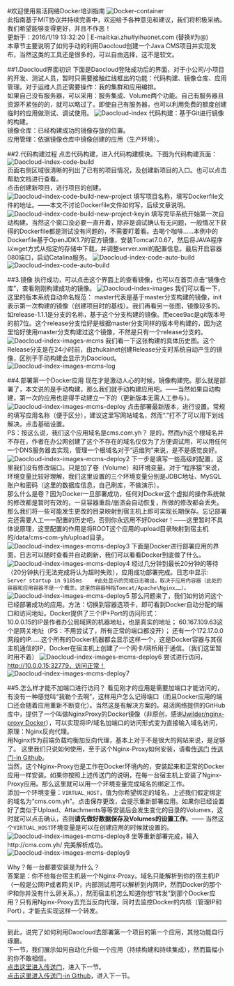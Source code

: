 #欢迎使用易活网络Docker培训指南
![Docker-container](http://a.oss.yihuonet.com/storage/Docker-container.png)      
此指南基于MIT协议并持续完善中，欢迎给予各种意见和建议，我们将积极采纳。我们希望能够变得更好，并且不作恶！     
更新于：2016/1/19 13:32:20 | E-mail:kai.zhu#yihuonet.com (替换#为@)    
本章节主要说明了如何手动的利用Daocloud创建一个Java CMS项目并实现发布，当然这类的工具还是很多的，可以自由选择，这不是软文。

##1.Daocloud界面初识
下面是Daocloud登陆成功后的界面，对于小公司/小项目的开发、测试人员，暂时只需要接触红线框出的功能：代码构建、镜像仓库、应用管理。对于运维人员还需要操作：我的集群和应用编排。    
如果自己没有服务器，可以采用：服务集成、Volume两个功能。自己有服务器且资源不紧张的的，就可以略过了。即使自己有服务器，也可以利用免费的额度创建临时的应用做测试、调试使用。
![Daocloud-index](http://a.oss.yihuonet.com/storage/guide-book/Daocloud-index-usage.png)
代码构建：基于Git进行镜像的构建。    
镜像仓库：已经构建成功的镜像存放的位置。    
应用管理：依据镜像仓库中镜像创建的应用（生产环境）。

##2.代码构建过程
点击代码构建，进入代码构建模块。下图为代码构建页面：    
![Daocloud-index-code-build](http://a.oss.yihuonet.com/storage/guide-book/Daocloud-code-build.png)    
页面右侧区域很清晰的列出了已有的项目情况，及创建新项目的入口。也可以点击帮助文档进行查看。    
点击创建新项目，进行项目的创建。    
![Daocloud-index-code-build-new-project](http://a.oss.yihuonet.com/storage/guide-book/Daocloud-code-build-new-project.png)
填写项目名称，填写Dockerfile文件的地址。——本文不讨论Dockerfile文件如何写，后续文章说明。
![Daocloud-index-code-build-new-project-keyin](http://a.oss.yihuonet.com/storage/guide-book/Daocloud-code-build-new-project-keyin.png)
填写完毕系统开始第一次自动构建。当然这个窗口没必要一直开着，除非是调试确认有无问题，一般情况下获得的Dockerfile都是测试没有问题的，不需要盯着看。去喝个咖啡……本例中的Dockerfile基于OpenJDK1.7的官方镜像，安装Tomcat7.0.67，然后将JAVA程序以wget方式从指定的存储中下载，并调整server.xml的配置信息。最后开启容器080端口，启动Catalina服务。
![Daocloud-index-code-auto-build](http://a.oss.yihuonet.com/storage/guide-book/Daocloud-code-auto-build.png)
![Daocloud-index-code-auto-build](http://a.oss.yihuonet.com/storage/guide-book/Daocloud-code-auto-build2.png)


##3.镜像
执行成功，可以点击这个界面上的查看镜像，也可以在首页点击“镜像仓库”，查看刚刚构建成功的镜像。
![Daocloud-index-images](http://a.oss.yihuonet.com/storage/guide-book/Daocloud-images.png)
我们可以看一下，这里的版本系统自动命名规范：
master代表是基于master分支构建的镜像，init表示第一次构建的镜像（创建项目时的基线）。我们再看另一张图，镜像较多的。如release-1.1.1是分支的名称，基于这个分支构建的镜像。而ecee9ac是git版本号的前7位。这个release分支恰好是根据master分支同样的版本号构建的，因为这里恰好使用master分支构建过这个镜像，不然是只有一个release分支的。
![Daocloud-index-images-mcms](http://a.oss.yihuonet.com/storage/guide-book/Daocloud-images-mcms.png)
我们看一下这张构建的具体历史图。这个Release分支是在24小时前，由zhukainet创建Release分支时系统自动产生的镜像，区别于手动构建会显示为Daocloud。
![Daocloud-index-images-mcms-log](http://a.oss.yihuonet.com/storage/guide-book/Daocloud-images-mcms-log.png)

##4.部署第一个Docker应用
现在才是激动人心的时候，镜像构建完。那么就是部署了，本文说的是手动构建，那么我们就手动构建应用吧。——当然如果自动构建，第一次的应用也是得手动建立一下的（更新版本无需人工参与）。
![Daocloud-index-images-mcms-deploy](http://a.oss.yihuonet.com/storage/guide-book/Daocloud-images-mcms-deploy.png)
点击部署最新版本，进行设置。常规的填写应用名称（便于区分），建议这里写网站域名，然而“.”打不了可以用下划线解决。点击基础设置。    
PS：按这么说，我们这个应用域名是cms.com.yh？ 是的，然而yh这个根域名并不存在，作者在办公网创建了这个不存在的域名仅仅为了方便调试用，可以用任何一个DNS服务器去实现，管理一个根域名对于“运维狗”来说，是不是感觉良好。
![Daocloud-index-images-mcms-deploy2](http://a.oss.yihuonet.com/storage/guide-book/Daocloud-images-mcms-deploy2.png)
下一步是填写一些高级的配置，这里我们没有修改端口。只是加了卷（Volume）和环境变量。对于“程序猿”来说，环境变量比较好理解，我们这里设置的三个环境变量分别是JDBC地址、MySQL账户和密码（这里的数据库信息，自己刷库，不做演示）。    
那么什么是卷？因为Docker一旦部署成功，任何对Docker这个虚拟的操作系统做的修改都是暂时有效的，一旦容器重启/崩溃会自动恢复，所做的修改都会丢失。那么我们将一些可能发生更改的目录映射到宿主机上即可实现长期保存。忘记部署完还需要人工一一配置的历史吧，否则你永远用不好Docker！——这里暂时不具体说原理，这里配置的作用是将ROOT这个应用的upload目录映射到宿主机的/data/cms-com-yh/upload目录。
![Daocloud-index-images-mcms-deploy3](http://a.oss.yihuonet.com/storage/guide-book/Daocloud-images-mcms-deploy3.png)
下面是Docker进行部署应用的界面，日志可以随时查看并自动刷新，我们可以看看Docker到底做了什么。
![Daocloud-index-images-mcms-deploy4](http://a.oss.yihuonet.com/storage/guide-book/Daocloud-images-mcms-deploy4.png)
经过几分钟到最长20分钟的等待（20分钟执行无法完成将认为超时失败），应用成功部署完成。日志中显示:    
`Server startup in 9185ms    #此处显示的完成日志输出，取决于应用内容器（此处的容器和应用容器不是一个概念，这里的容器特指Tomcat/Apache\Nginx……）。` 
![Daocloud-index-images-mcms-deploy5](http://a.oss.yihuonet.com/storage/guide-book/Daocloud-images-mcms-deploy5.png)
那么问题来了，我们如何访问这个已经部署成功的应用。方法：切换到容器选项卡，即可看到Docker自动分配的端口和访问地址。Docker提供了三个IP+Port的访问形式：    
10.0.0.15的IP是作者办公局域网的机器地址，也是真实的地址；
60.167.109.63这个是网关地址（PS：不用尝试了，所有正常的端口都没开）；
还有一个172.17.0.0网段的IP……这个所有的Docker机器都会显示这样一个，这是Docker容器与其宿主机通信的IP，Docker在宿主机上创建了一个网卡/网桥用于通信。（我们这里暂时用不着）
![Daocloud-index-images-mcms-deploy6](http://a.oss.yihuonet.com/storage/guide-book/Daocloud-images-mcms-deploy6.png)
尝试进行访问，http://10.0.0.15:32779，访问正常！
![Daocloud-index-images-mcms-deploy7](http://a.oss.yihuonet.com/storage/guide-book/Daocloud-images-mcms-deploy7.png)

##5.怎么样才能不加端口进行访问？
看见刚才的应用是需要加端口才能访问的，有没有一种感觉叫“我勒个去啊”，这样用户怎么记得端口（而且Docker应用的端口还会随着应用重新不断变化）。当然这是有解决方案的。易活网络提供的GitHub库中，提供了一个叫做NginxProxy的Docker镜像（非原创，感谢[Jwilder/nginx-proxy Docker](https://hub.docker.com/r/jwilder/nginx-proxy/)），可以实现将IP/域名加端口的访问形式变为直接输入域名访问，原理：Nginx反向代理。   
用Nginx作为前端负载均衡加反向代理，基本上对于不是很大的网站来说，是足够了。
这里我们只说如何使用，至于这个Nginx-Proxy如何安装，请看[传送门](setup-nginx-proxy.html "[setup-nginx-proxy.html]") [传送门-in Github](setup-nginx-proxy.md "[setup-nginx-proxy.md]")。    
当然，这个Nginx-Proxy也是工作在Docker环境内的，安装起来和正常的Docker应用一样安装。如果你按照上述传送门的说明，在每一台宿主机上安装了Nginx-Proxy应用。那么这里就可以用一个环境变量完成域名的绑定工作。    
添加一个环境变量：`VIRTUAL_HOST`，值为你希望绑定的域名，上述我们假定绑定的域名为“cms.com.yh”。点击保存更改，会提示重新部署应用。如果你已经设置好了类似于Upload、Attachments等等安装后会发生变化的目录的Volumes，这时就可以点击确认，否则**请先做好数据保存及Volumes的设置工作**。—— 当然这个`VIRTUAL_HOST`环境变量是可以在创建应用的时候就设置的。
![Daocloud-index-images-mcms-deploy8](http://a.oss.yihuonet.com/storage/guide-book/Daocloud-images-mcms-deploy8.png)
坐等重新部署完成，输入http://cms.com.yh/ 完美解析成功。
![Daocloud-index-images-mcms-deploy9](http://a.oss.yihuonet.com/storage/guide-book/Daocloud-images-mcms-deploy9.png)

Why？每一台都要安装是为什么？    
答案是：你不给每台宿主机装一个Nginx-Proxy。域名只能解析到你的宿主机IP（一般是公网IP或者网关IP，内部测试用可以解析到内网IP，然而Docker的那个IP和你并没有什么卵关系。），然而宿主机怎么知道你想“转发”到那个Docker应用？只有用Nginx-Proxy去充当反向代理，同时去监控Docker的内核（管理IP和Port），才能去实现这样一个转发。

----------
    
到此，说完了如何利用Daocloud去部署第一个项目的第一个应用，其他功能自行琢磨。    
下一节，我们展示如何自动化升级一个应用（持续构建和持续集成），然而篇幅小的你不敢相信。    
[点击这里进入传送门](first-docker-deploy-automatic.html "[first-docker-deploy-automatic.html]")，进入下一节。    
[点击这里进入传送门-in Github](first-docker-deploy-automatic.md "[first-docker-deploy-automatic.md]")，进入下一节。